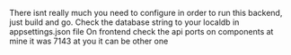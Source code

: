There isnt really much you need to configure in order to run this backend, just build and go.
Check the database string to your localdb in appsettings.json file
On frontend check the api ports on components at mine it was 7143 at you it can be other one
